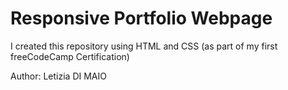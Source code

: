 # Responsive Portfolio Webpage

I created this repository using HTML and CSS 
(as part of my first freeCodeCamp Certification)

Author: Letizia DI MAIO